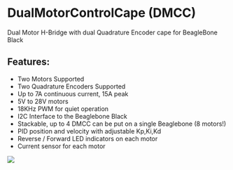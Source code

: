 DualMotorControlCape (DMCC)
===========================

Dual Motor H-Bridge with dual Quadrature Encoder cape for BeagleBone Black

Features:
---------

* Two Motors Supported
* Two Quadrature Encoders Supported
* Up to 7A continuous current, 15A peak
* 5V to 28V motors
* 18KHz PWM for quiet operation
* I2C Interface to the Beaglebone Black
* Stackable, up to 4 DMCC can be put on a single Beaglebone (8 motors!)
* PID position and velocity with adjustable Kp,Ki,Kd
* Reverse / Forward LED indicators on each motor
* Current sensor for each motor

<img src="http://2.bp.blogspot.com/-fm_Jcbqv29M/Ud3S4I87hWI/AAAAAAAABeY/fPvAlhZtuuU/s1600/DMCC-Mk5-Layout.jpg">

